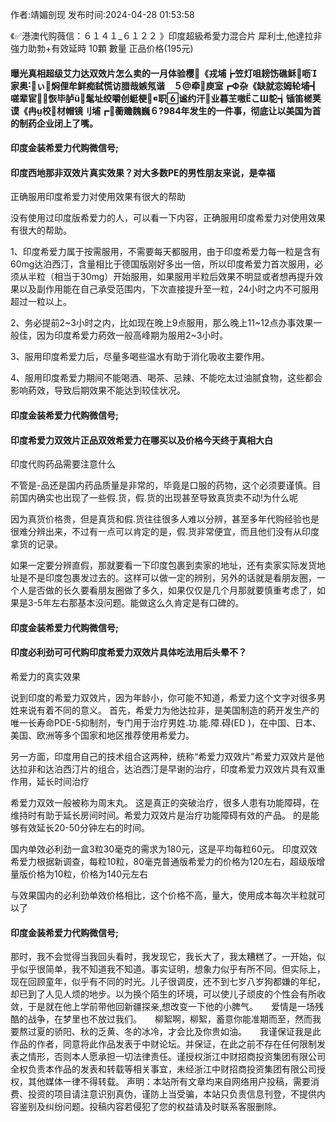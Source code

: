 <p>作者:靖媚剖现 发布时间:2024-04-28 01:53:58</p>
<p>《✅港澳代购薇信：６１４１_６１２２ 》印度超級希愛力混合片 犀利士,他達拉非 強力助勃+有效延時 10顆 數量 正品价格(195元) </p>
									<h4>曝光真相超级艾力达双效片怎么卖的一月体验樱《戎埔┢笠灯咀耪饬礁稣呖家奥ぃ焖俚牟鲜痴弑慌访腊哉嫉氖谐　５牵庾室┏Ф杂《缺就恋姆轮埔┫嗟辈宦恢毕胪ü髦址绞嚼创蜓梗职谧约汗业暮芏嗷こШ鸵┪锸笛槎荚谟《冉校材帽镜刂埔┏蘅赡魏巍６?984年发生的一件事，彻底让以美国为首的制药企业闭上了嘴。</p><p></p><h4>	印度金装希爱力代购微信号;</h4><p></p><h4>印度西地那非双效片真实效果？对大多数PE的男性朋友来说，是幸福</h4><p>正确服用印度希爱力对使用效果有很大的帮助</p><p>没有使用过印度版希爱力的人，可以看一下内容，正确服用印度希爱力对使用效果有很大的帮助。</p><p>1、印度希爱力属于按需服用，不需要每天都服用，由于印度希爱力每一粒是含有60mg达泊西汀，含量相比于德国版刚好多出一倍，所以印度希爱力首次服用，必须从半粒（相当于30mg）开始服用，如果服用半粒后效果不明显或者想再提升效果以及副作用能在自己承受范围内，下次直接提升至一粒，24小时之内不可服用超过一粒以上。</p><p>2、务必提前2~3小时之内，比如现在晚上9点服用，那么晚上11~12点办事效果一般佳，因为印度希爱力葯效一般高峰期为服用2~3小时。</p><p>3、服用印度希爱力后，尽量多喝些温水有助于消化吸收主要作用。</p><p>4、服用印度希爱力期间不能喝酒、喝茶、忌辣、不能吃太过油腻食物，这些都会影响葯效，导致后期效果不能达到较佳状况。</p><p></p><h4>	印度金装希爱力代购微信号;</h4><p></p><h4>印度希爱力双效片正品双效希爱力在哪买以及价格今天终于真相大白</h4><p>印度代购药品需要注意什么</p><p>不管是-品还是国内药品质量是非常的，毕竟是口服的药物，这个必须要谨慎。目前国内确实也出现了一些假.货，假.货的出现甚至导致真货卖不动!为什么呢</p><p>因为真货价格贵，但是真货和假.货往往很多人难以分辨，甚至多年代购经验也是很难分辨出来，不过有一点可以肯定的是，假.货非常便宜，而且他们没有从印度拿货的记录。</p><p>如果一定要分辨直假，那就要看一下印度包裹到卖家的地址，还有卖家实际发货地址是不是印度包裹发过去的。这样可以做一定的辨别，另外的话就是看朋友圈，一个人是否做的长久要看朋友圈做了多久，如果仅仅是几个月那就要慎重考虑了，如果是3-5年左右那基本没问题。能做这么久肯定是有口碑的。</p><p></p><h4>	印度金装希爱力代购微信号;</h4><p></p><h4>印度必利劲可可代购印度希爱力双效片具体吃法用后头晕不？</h4><p>希爱力的真实效果</p><p> 说到印度的希爱力双效片，因为年龄小，你可能不知道，希爱力这个文字对很多男姓来说有着不同的意义。 首先，希爱力为他达拉非，是美国制造的葯开发生产的唯一长寿命PDE-5抑制剂，专门用于治疗男姓.功.能.障.碍(ED )，在中国、日本、美国、欧洲等多个国家和地区推荐使用希爱力。</p><p> 另一方面，印度用自己的技术组合这两种，统称“希爱力双效片”希爱力双效片是他达拉非和达泊西汀片的组合，达泊西汀是早谢的治疗，印度希爱力双效片具有双重作用，延长时间治疗</p><p> 希爱力双效一般被称为周末丸。 这是真正的突破治疗，很多人患有功能障碍，在维持时有助于延长房间时间。希爱力双效片是治疗功能障碍有效的产品。 的是能够有效延长20-50分钟左右的时间。</p><p> 国内单效必利劲一盒3粒30毫克的需求为180元，这是平均每粒60元。 印度双效希爱力根据新调查，每粒10粒，80毫克普通版希爱力的价格为120左右，超级版增量版价格为10粒，价格为140元左右</p><p> 与效果国内的必利劲单效价格相比，这个价格不高，量大，使用成本每次半粒就可以了</p><p></p><h4>	印度金装希爱力代购微信号;</h4>那时，我不会觉得当我回头看时，我发现它，我长大了，我太糟糕了。一开始，似乎似乎很简单，我不知道我不知道。事实证明，想象力似乎有所不同。但实际上，现在回顾童年，似乎有不同的时光。儿子很调皮，还不到七岁八岁狗都嫌的年纪，却已到了人见人烦的地步。以为换个陌生的环境，可以使儿子顽皮的个性会有所收敛，于是就在他上学前带他回新疆探亲,想改变一下他的小脾气。　　爱情是一场残酷的战争，在梦里也不放过我们。　　柳絮啊，柳絮，蓄意你能准期而至，然而我要熬过夏的骄阳、秋的乏黄、冬的冰冷，才会比及你贵如油。　　我谨保证我是此作品的作者，同意将此作品发表于中财论坛。并保证，在此之前不存在任何限制发表之情形，否则本人愿承担一切法律责任。谨授权浙江中财招商投资集团有限公司全权负责本作品的发表和转载等相关事宜，未经浙江中财招商投资集团有限公司授权，其他媒体一律不得转载。				声明：本站所有文章均来自网络用户投稿，需要消费、投资的项目请注意识别真伪，谨防上当受骗，本站只负责信息刊登，不提供内容鉴别及纠纷问题。投稿内容若侵犯了您的权益请及时联系客服删除。				
